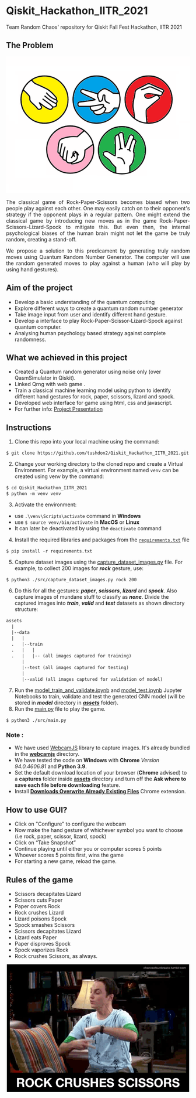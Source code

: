 ﻿# Qiskit_Hackathon_IITR_2021
Team Random Chaos' repository for Qiskit Fall Fest Hackathon, IITR 2021

## The Problem
<p align = "center"><img src = "./assets/img/SSLRP.png"></p>
<p align = "justify">The classical game of Rock-Paper-Scissors becomes biased when 
two people play against each other. One may easily catch on to
their opponent's strategy if the opponent plays in a regular
pattern. One might extend the classical game by introducing new
moves as in the game Rock-Paper-Scissors-Lizard-Spock to
mitigate this. But even then, the internal psychological biases of
the human brain might not let the game be truly random,
creating a stand-off.</p>

<p align = "justify">We propose a solution to this predicament by generating truly
random moves using Quantum Random Number Generator. The
computer will use the random generated moves to play against a
human (who will play by using hand gestures).</p>

## Aim of the project
  * Develop a basic understanding of the quantum computing
  * Explore different ways to create a quantum random number generator
  * Take image input from user and identify different hand gesture.
  * Develop a interface to play Rock-Paper-Scissor-Lizard-Spock against quantum computer.
  * Analysing human psychology based strategy against complete randomness.

## What we achieved in this project
  * Created a Quantum random generator using noise only (over QasmSimulator in Qiskit).
  * Linked Qrng with web game .
  * Train a classical machine learning model using python to identify different hand gestures for rock, paper, scissors, lizard and spock.
  * Developed web interface for game using html, css and javascript.
  * For further info: [Project Presentation](https://github.com/tushdon2/Qiskit_Hackathon_IITR_2021/blob/master/assets/docs/Qiskit%20Fall%20Fest%20Hackathon%20IITR%202021.pdf)


## Instructions
1. Clone this repo into your local machine using the command: 
```
$ git clone https://github.com/tushdon2/Qiskit_Hackathon_IITR_2021.git
```
2. Change your working directory to the cloned repo and create a Virtual Environment. For example, a virtual environment named `venv` can be created using venv by the command: 
```
$ cd Qiskit_Hackathon_IITR_2021
$ python -m venv venv
```
3. Activate the environment:
  * use `.\venv\Scripts\activate` command in **Windows** 
  * use `$ source venv/bin/activate` in **MacOS** or **Linux**
  * It can later be deactivated by using the `deactivate` command
4. Install the required libraries and packages from the [`requirements.txt`](./requirements.txt) file 
```
$ pip install -r requirements.txt
```
5. Capture dataset images using the [capture_dataset_images.py](./src/capture_dataset_images.py) file. For example, to collect 200 images for **_rock_** gesture, use:
```
$ python3 ./src/capture_dataset_images.py rock 200
```
6. Do this for all the gestures: **_paper_**, **_scissors_**, **_lizard_** and **_spock_**. Also capture images of mundane stuff to classify as **_none_**. Divide the captured images into _**train**_, _**valid**_ and _**test**_ datasets as shown directory structure:
```
assets
  |
  |--data
  |   |
  .   |--train
  .   |   |
  .   |   |-- (all images captured for training)
      |
      |--test (all images captured for testing)
      |
      |--valid (all images captured for validation of model)
```
7. Run the [model_train_and_validate.ipynb](./src/model_train_and_validate.ipynb) and [model_test.ipynb](./src/model_test.ipynb) Jupyter Notebooks to train, validate and test the generated CNN model (will be stored in **_model_** directory in [**_assets_**](./assets) folder).
8. Run the [main.py](./src/main.py) file to play the game.
```
$ python3 ./src/main.py
```

### **Note :** 
* We have used [WebcamJS](https://github.com/jhuckaby/webcamjs) library to capture images. It's already bundled in the [**webcamjs**](./src/web/webcamjs) directory.
* We have tested the code on **Windows** with **Chrome** _Version 94.0.4606.81_ and **Python 3.9**.
* Set the default download location of your browser (**Chrome** advised) to a **captures** folder inside [**assets**](./assets) directory and turn off the **Ask where to save each file before downloading** feature.
* Install [**Downloads Overwrite Already Existing Files**](https://chrome.google.com/webstore/detail/downloads-overwrite-alrea/lddjgfpjnifpeondafidennlcfagekbp) Chrome extension.

## How to use GUI?
  * Click on "Configure" to configure the webcam
  * Now make the hand gesture of whichever symbol you want to choose (i.e rock, paper, scissor, lizard, spock)
  * Click on “Take Snapshot”
  * Continue playing until either you or computer scores 5 points
  * Whoever scores 5 points first, wins the game 
  * For starting a new game, reload the game.
 
## Rules of the game
   * Scissors decapitates Lizard 
   * Scissors cuts Paper
   * Paper covers Rock
   * Rock crushes Lizard
   * Lizard poisons Spock
   * Spock smashes Scissors
   * Scissors decapitates Lizard
   * Lizard eats Paper
   * Paper disproves Spock
   * Spock vaporizes Rock
   * Rock crushes Scissors, as always.

<p align = "center"><img src = "./assets/img/TTBT_rulesOfSSLRP.gif"></p>
